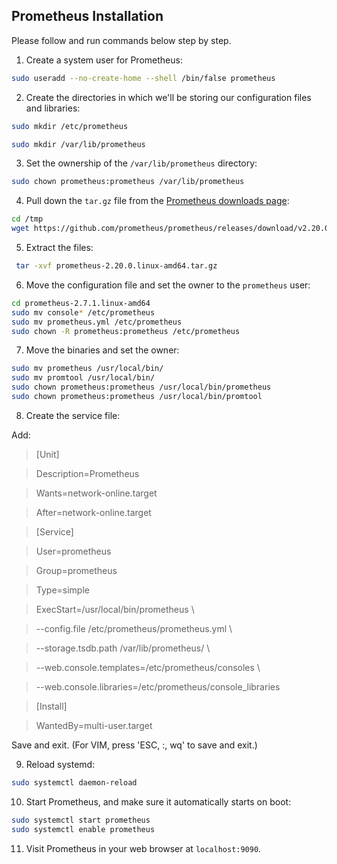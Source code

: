 ## Prometheus Installation

Please follow and run commands below step by step.

1. Create a system user for Prometheus:

```bash
sudo useradd --no-create-home --shell /bin/false prometheus
```

2. Create the directories in which we'll be storing our configuration files and libraries:

```bash
sudo mkdir /etc/prometheus
```

```bash
sudo mkdir /var/lib/prometheus
```

3. Set the ownership of the `/var/lib/prometheus` directory:

```bash
sudo chown prometheus:prometheus /var/lib/prometheus
```

4. Pull down the `tar.gz` file from the [Prometheus downloads page](https://prometheus.io/download/):

```bash
cd /tmp
wget https://github.com/prometheus/prometheus/releases/download/v2.20.0/prometheus-2.20.0.linux-amd64.tar.gz
```

5. Extract the files:

```bash
 tar -xvf prometheus-2.20.0.linux-amd64.tar.gz
```

6. Move the configuration file and set the owner to the `prometheus` user:

```bash
cd prometheus-2.7.1.linux-amd64
sudo mv console* /etc/prometheus
sudo mv prometheus.yml /etc/prometheus
sudo chown -R prometheus:prometheus /etc/prometheus
```

7. Move the binaries and set the owner:

```bash
sudo mv prometheus /usr/local/bin/
sudo mv promtool /usr/local/bin/
sudo chown prometheus:prometheus /usr/local/bin/prometheus
sudo chown prometheus:prometheus /usr/local/bin/promtool
```
8. Create the service file:

Add:

>[Unit]

>Description=Prometheus

>Wants=network-online.target

>After=network-online.target

>

>[Service]

>User=prometheus

>Group=prometheus

>Type=simple

>ExecStart=/usr/local/bin/prometheus \

>    --config.file /etc/prometheus/prometheus.yml \

>    --storage.tsdb.path /var/lib/prometheus/ \

>    --web.console.templates=/etc/prometheus/consoles \

>    --web.console.libraries=/etc/prometheus/console_libraries

>

>[Install]

>WantedBy=multi-user.target

Save and exit. (For VIM, press 'ESC, :, wq' to save and exit.)

9. Reload systemd:

```bash
sudo systemctl daemon-reload
```

10. Start Prometheus, and make sure it automatically starts on boot:

```bash
sudo systemctl start prometheus
sudo systemctl enable prometheus
```

11. Visit Prometheus in your web browser at `localhost:9090`.




